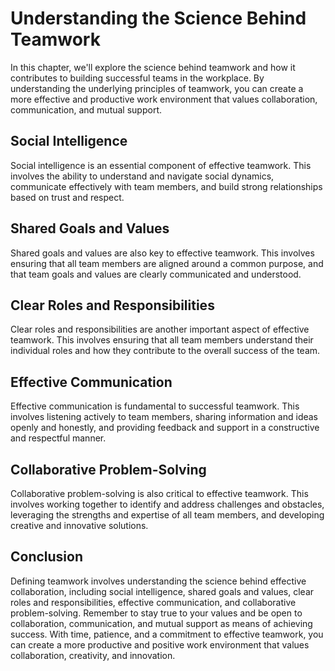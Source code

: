 Understanding the Science Behind Teamwork
=======================================================================

In this chapter, we'll explore the science behind teamwork and how it contributes to building successful teams in the workplace. By understanding the underlying principles of teamwork, you can create a more effective and productive work environment that values collaboration, communication, and mutual support.

Social Intelligence
-------------------

Social intelligence is an essential component of effective teamwork. This involves the ability to understand and navigate social dynamics, communicate effectively with team members, and build strong relationships based on trust and respect.

Shared Goals and Values
-----------------------

Shared goals and values are also key to effective teamwork. This involves ensuring that all team members are aligned around a common purpose, and that team goals and values are clearly communicated and understood.

Clear Roles and Responsibilities
--------------------------------

Clear roles and responsibilities are another important aspect of effective teamwork. This involves ensuring that all team members understand their individual roles and how they contribute to the overall success of the team.

Effective Communication
-----------------------

Effective communication is fundamental to successful teamwork. This involves listening actively to team members, sharing information and ideas openly and honestly, and providing feedback and support in a constructive and respectful manner.

Collaborative Problem-Solving
-----------------------------

Collaborative problem-solving is also critical to effective teamwork. This involves working together to identify and address challenges and obstacles, leveraging the strengths and expertise of all team members, and developing creative and innovative solutions.

Conclusion
----------

Defining teamwork involves understanding the science behind effective collaboration, including social intelligence, shared goals and values, clear roles and responsibilities, effective communication, and collaborative problem-solving. Remember to stay true to your values and be open to collaboration, communication, and mutual support as means of achieving success. With time, patience, and a commitment to effective teamwork, you can create a more productive and positive work environment that values collaboration, creativity, and innovation.
